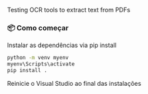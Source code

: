 Testing OCR tools to extract text from PDFs

### 📦 Como começar

Instalar as dependências via pip install
```bash
python -m venv myenv
myenv\Scripts\activate
pip install .
```
Reinicie o Visual Studio ao final das instalações